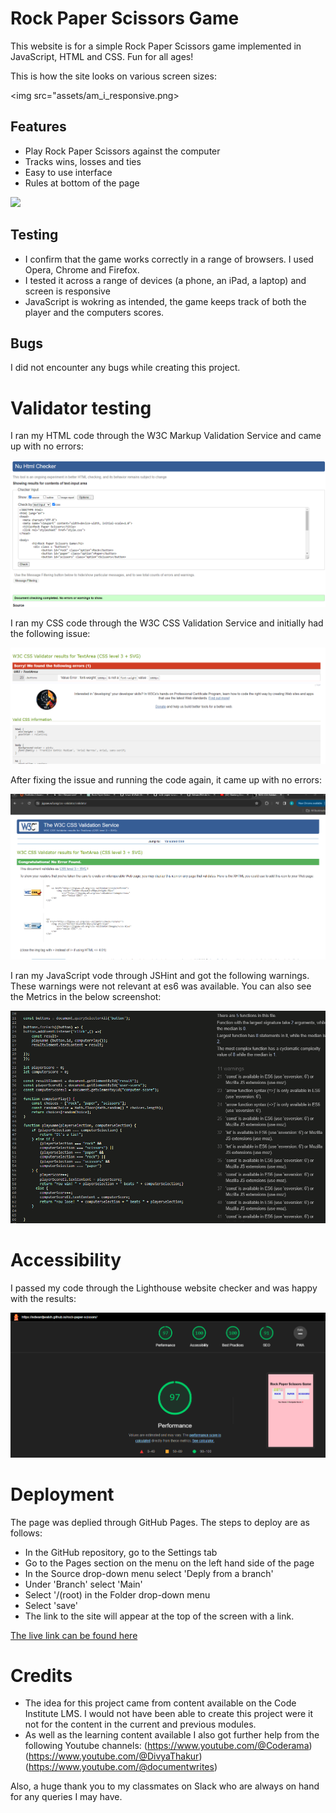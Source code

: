 # Rock Paper Scissors Game

This website is for a simple Rock Paper Scissors game implemented in JavaScript, HTML and CSS. Fun for all ages!



This is how the site looks on various screen sizes:

<img src="assets/am_i_responsive.png>

## Features 

* Play Rock Paper Scissors against the computer
* Tracks wins, losses and ties
* Easy to use interface
* Rules at bottom of the page

<img src="assets/game-homescreen.png">


## Testing

* I confirm that the game works correctly in a range of browsers. I used Opera, Chrome and Firefox.
* I tested it across a range of devices (a phone, an iPad, a laptop) and screen is responsive
* JavaScript is wokring as intended, the game keeps track of both the player and the computers scores.

## Bugs

I did not encounter any bugs while creating this project.

# Validator testing


I ran my HTML code through the W3C Markup Validation Service and came up with no errors:

<img src="assets/html_checker.png">


I ran my CSS code through the W3C CSS Validation Service and initially had the following issue:

<img src="assets/css_checker_with_errors.png">


After fixing the issue and running the code again, it came up with no errors:

<img src="assets/css_checker_errors_fixed.png">


I ran my JavaScript vode through JSHint and got the following warnings. These warnings were not relevant at es6 was available. You can also see the Metrics in the below screenshot:

<img src="assets/jshint_result.png">


# Accessibility

I passed my code through the Lighthouse website checker and was happy with the results:

<img src="assets/lighthouse_results.png">


# Deployment

The page was deplied through GitHub Pages. The steps to deploy are as follows:

* In the GitHub repository, go to the Settings tab
* Go to the Pages section on the menu on the left hand side of the page
* In the Source drop-down menu select 'Deply from a branch'
* Under 'Branch' select 'Main'
* Select '/(root) in the Folder drop-down menu
* Select 'save'
* The link to the site will appear at the top of the screen with a link.

[The live link can be found here](https://edwardjwalsh.github.io/rock-paper-scissors/)

# Credits

* The idea for this project came from content available on the Code Institute LMS. I would not have been able to create this project were it not for the content in the current and previous modules.
* As well as the learning content available I also got further help from the following Youtube channels:
 (https://www.youtube.com/@Coderama)
 (https://www.youtube.com/@DivyaThakur)
 (https://www.youtube.com/@documentwrites)

 Also, a huge thank you to my classmates on Slack who are always on hand for any queries I may have.








